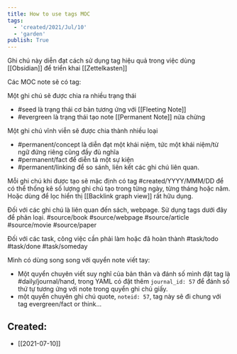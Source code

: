 ```yaml
---
title: How to use tags MOC
tags:
  - 'created/2021/Jul/10'
  - 'garden'
publish: True
---
```


Ghi chú này diễn đạt cách sử dụng tag hiệu quả trong việc dùng [[Obsidian]] để triển khai [[Zettelkasten]]

Các MOC note sẽ có tag:

Một ghi chú sẽ được chia ra nhiều trạng thái
- #seed là trạng thái cơ bản tương ứng với [[Fleeting Note]]
- #evergreen là trạng thái tạo note [[Permanent Note]] nửa chừng

Một ghi chú vĩnh viễn sẽ được chia thành nhiều loại
- #permanent/concept là diễn đạt một khái niệm, tức một khái niệm/từ ngữ đứng riêng cũng đầy đủ nghĩa
- #permanent/fact để diễn tả một sự kiện
- #permanent/linking để so sánh, liên kết các ghi chú liên quan.

Mỗi ghi chú khi được tạo sẽ mặc định có tag
#created/YYYY/MMM/DD để có thể thống kê số lượng ghi chú tạo trong từng ngày, từng tháng hoặc năm. Hoặc dùng để lọc hiển thị [[Backlink graph view]] rất hữu dụng.

Đối với các ghi chú là liên quan đến sách, webpage. Sử dụng tags dưới đây để phân loại.
#source/book 
#source/webpage 
#source/article 
#source/movie 
#source/paper 

Đối với các task, công việc cần phải làm hoặc đã hoàn thành
#task/todo 
#task/done
#task/someday

Mình có dùng song song với quyển note viết tay:
- Một quyển chuyên viết suy nghĩ của bản thân và đánh số mình đặt tag là #daily/journal/hand, trong YAML có đặt thêm `journal_id: 57` để đánh số thứ tự tương ứng với note trong quyển ghi chú giấy.
- một quyển chuyên ghi chú quote, `noteid: 57`, tag này sẽ đi chung với tag evergreen/fact or think...
## Created:
- [[2021-07-10]]
